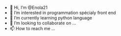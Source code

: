- 👋 Hi, I’m @Enola21
- 👀 I’m interested in programmation spécialy front end
- 🌱 I’m currently learning python language
- 💞️ I’m looking to collaborate on ...
- 📫 How to reach me ...

<!---
Enola21/Enola21 is a ✨ special ✨ repository because its `README.md` (this file) appears on your GitHub profile.
You can click the Preview link to take a look at your changes.
--->
